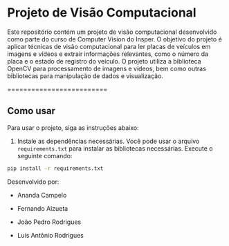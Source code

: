 Projeto de Visão Computacional
========================

Este repositório contém um projeto de visão computacional desenvolvido como parte do curso de Computer Vision do Insper. O objetivo do projeto é aplicar técnicas de visão computacional para ler placas de veículos em imagens e vídeos e extrair informações relevantes, como o número da placa e o estado de registro do veículo. O projeto utiliza a biblioteca OpenCV para processamento de imagens e vídeos, bem como outras bibliotecas para manipulação de dados e visualização.

=========================

## Como usar
Para usar o projeto, siga as instruções abaixo:
1. Instale as dependências necessárias. Você pode usar o arquivo `requirements.txt` para instalar as bibliotecas necessárias. Execute o seguinte comando:
```bash
pip install -r requirements.txt
```
Desenvolvido por:

- Ananda Campelo

- Fernando Alzueta

- João Pedro Rodrigues

- Luis Antônio Rodrigues
